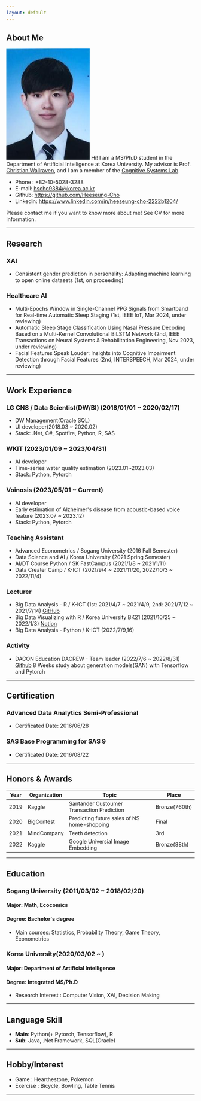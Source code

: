 ```yaml
---
layout: default
---
```


## About Me

<img class="profile-picture" src="profile.jpg">
Hi! I am a MS/Ph.D student in the Department of Artificial Intelligence at Korea University. My advisor is Prof. <a href="https://scholar.google.com/citations?hl=en&user=VJuuzLwAAAAJ">Christian Wallraven</a>, and I am a member of the <a href="http://cogsys.korea.ac.kr/Cognitive_Systems.html">Cognitive Systems Lab</a>. 

- Phone : +82-10-5028-3288
- E-mail: hscho9384@korea.ac.kr
- Github: https://github.com/Heeseung-Cho
- Linkedin: https://www.linkedin.com/in/heeseung-cho-2222b1204/

Please contact me if you want to know more about me!  See CV for more information.

 <!-- This is a jekyll based resume template. You can find the full source code on [GitHub] --> 
 <!-- (https://github.com/bk2dcradle/researcher) -->


---

## Research

### XAI
- Consistent gender prediction in personality: Adapting machine learning to open online datasets (1st, on proceeding)

### Healthcare AI
- Multi-Epochs Window in Single-Channel PPG Signals from Smartband for Real-time Automatic Sleep Staging (1st, IEEE IoT, Mar 2024, under reviewing)
- Automatic Sleep Stage Classification Using Nasal Pressure Decoding Based on a Multi-Kernel Convolutional BiLSTM Network (2nd, IEEE Transactions on Neural Systems & Rehabilitation Engineering, Nov 2023, under reviewing)
- Facial Features Speak Louder: Insights into Cognitive Impairment Detection through Facial Features (2nd, INTERSPEECH, Mar 2024, under reviewing)


---

## Work Experience

### LG CNS / Data Scientist(DW/BI) (2018/01/01 ~ 2020/02/17)
- DW Management(Oracle SQL)
- UI developer(2018.03 ~ 2020.02)
- Stack: .Net, C#, Spotfire, Python, R, SAS

### WKIT (2023/01/09 ~ 2023/04/31)
- AI developer
- Time-series water quality estimation (2023.01~2023.03)
- Stack: Python, Pytorch

### Voinosis (2023/05/01 ~ Current)
- AI developer
- Early estimation of Alzheimer's disease from acoustic-based voice feature (2023.07 ~ 2023.12)
- Stack: Python, Pytorch

### Teaching Assistant
- Advanced Econometrics / Sogang University (2016 Fall Semester)
- Data Science and AI / Korea University (2021 Spring Semester)
- AI/DT Course Python / SK FastCampus (2021/1/8 ~ 2021/1/11)
- Data Creater Camp / K-ICT (2021/9/4 ~ 2021/11/20, 2022/10/3 ~ 2022/11/4)


### Lecturer
- Big Data Analysis - R / K-ICT (1st: 2021/4/7 ~ 2021/4/9, 2nd: 2021/7/12 ~ 2021/7/14) [GitHub](https://github.com/Heeseung-Cho/R_MiddleClass)
- Big Data Visualizing with R / Korea University BK21 (2021/10/25 ~ 2022/1/3) [Notion](https://working-sheet-166.notion.site/KUPT-R-7c837826fdad4d378588da56a066dd5e)
- Big Data Analysis - Python / K-ICT (2022/7/9,16)


### Activity
- DACON Education DACREW - Team leader (2022/7/6 ~ 2022/8/31) [Github](https://github.com/Heeseung-Cho/DACrew3_PoliceAndThief)
  8 Weeks study about generation models(GAN) with Tensorflow and Pytorch
  
  
---

## Certification

### Advanced Data Analytics Semi-Professional 
- Certificated Date: 2016/06/28

### SAS Base Programming for SAS 9
- Certificated Date: 2016/08/22

---

## Honors & Awards

|Year|Organization|Topic|Place|  
|:-----:|-------|----|----|
|2019| Kaggle | Santander Custoumer Transaction Prediction | Bronze(760th) |
|2020| BigContest | Predicting future sales of NS home-shopping | Final |
|2021| MindCompany | Teeth detection | 3rd |
|2022| Kaggle | Google Universial Image Embedding | Bronze(88th) |

---

## Education
### Sogang University (2011/03/02 ~ 2018/02/20)
#### Major: Math, Ecocomics
#### Degree: Bachelor's degree
- Main courses: Statistics, Probability Theory, Game Theory, Econometrics

### Korea University(2020/03/02 ~ )
#### Major: Department of Artificial Intelligence 
#### Degree: Integrated MS/Ph.D 
- Research Interest : Computer Vision, XAI, Decision Making

---

## Language Skill
- **Main**: Python(+ Pytorch, Tensorflow), R
- **Sub**: Java, .Net Framework, SQL(Oracle)

---

## Hobby/Interest
- Game : Hearthestone, Pokemon
- Exercise : Bicycle, Bowling, Table Tennis
 
---
 <!-- This is a [link](http://google.com). Something *italics* and something **bold**.-->
 <!-- Here is a horizontal rule --- -->
 <!-- Here is a blockquote> To a great mind, nothing is little -->
